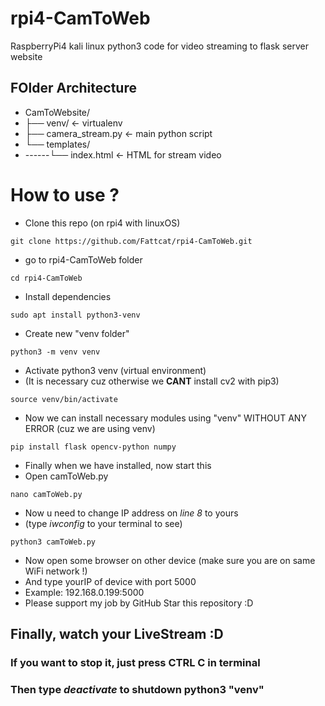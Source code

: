# rpi4-CamToWeb
RaspberryPi4 kali linux python3 code for video streaming to flask server website
## FOlder Architecture
- CamToWebsite/
- ├── venv/             ← virtualenv
- ├── camera_stream.py  ← main python script
- └── templates/
-   ------└── index.html    ← HTML for stream video

# How to use ?
- Clone this repo (on rpi4 with linuxOS)
```
git clone https://github.com/Fattcat/rpi4-CamToWeb.git
```
- go to rpi4-CamToWeb folder
```
cd rpi4-CamToWeb
```
- Install dependencies
```
sudo apt install python3-venv
```
- Create new "venv folder" 
```
python3 -m venv venv
```

- Activate python3 venv (virtual environment)
- (It is necessary cuz otherwise we **CANT** install cv2 with pip3)
```
source venv/bin/activate
```
- Now we can install necessary modules using "venv" WITHOUT ANY ERROR (cuz we are using venv)
```
pip install flask opencv-python numpy
```
- Finally when we have installed, now start this
- Open camToWeb.py
```
nano camToWeb.py
```
- Now u need to change IP address on *line 8* to yours
- (type *iwconfig* to your terminal to see)
```
python3 camToWeb.py
```
- Now open some browser on other device (make sure you are on same WiFi network !)
- And type yourIP of device with port 5000
- Example: 192.168.0.199:5000
- Please support my job by GitHub Star this repository :D
## Finally, watch your LiveStream :D
### If you want to stop it, just press CTRL C in terminal
### Then type *deactivate* to shutdown python3 "venv"
